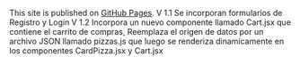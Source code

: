 This site is published on [GitHub Pages](https://pablorodriguezgonzalez.github.io/Pizzeria-React/).
V 1.1 Se incorporan formularios de Registro y Login
V 1.2 Incorpora un nuevo componente llamado Cart.jsx que contiene el carrito de compras, Reemplaza el origen de datos por un archivo JSON llamado pizzas.js que luego se renderiza dinamicamente en los componentes CardPizza.jsx y Cart.jsx
